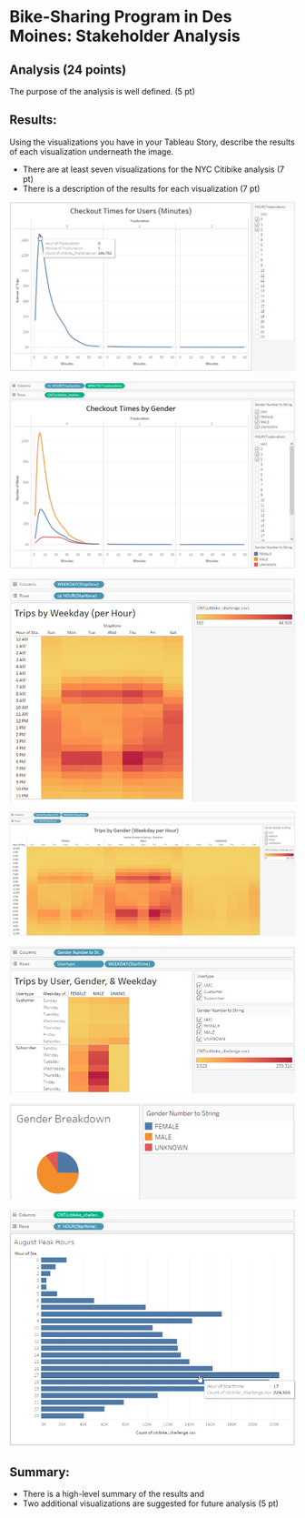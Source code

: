 # Bike-Sharing Program in Des Moines: Stakeholder Analysis

## Analysis (24 points)

The purpose of the analysis is well defined. (5 pt)

## Results:

Using the visualizations you have in your Tableau Story, describe the results of each visualization underneath the image.

- There are at least seven visualizations for the NYC Citibike analysis (7 pt)
- There is a description of the results for each visualization (7 pt)

![1a_Checkout_Times_5.png](Images/1a_Checkout_Times_5.png)


![2_Checkout_Gender.png](Images/2_Checkout_Gender.png)


![3_Trips_Weekday.png](Images/3_Trips_Weekday.png)


![4_Trips_Gender_Weekday.png](Images/4_Trips_Gender_Weekday.png)


![5_User_Gender_Weekday.png](Images/5_User_Gender_Weekday.png)


![7_Gender_Breakdown.png](Images/7_Gender_Breakdown.png)


![6_August_Peak_Hours.png](Images/6_August_Peak_Hours.png)


## Summary:

- There is a high-level summary of the results and 
- Two additional visualizations are suggested for future analysis (5 pt)
